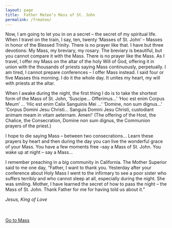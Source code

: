 ```yaml
---
layout: page
title:  Father Mateo’s Mass of St. John
permalink: /frmateo/
---
```


Now, I am going to let you in on a secret – the secret of my spiritual life. When I travel on the train, I say, ten, twenty ‘Masses of St. John’ – Masses in honor of the Blessed Trinity. There is no prayer like that. I have but three devotions: My Mass, my breviary, my rosary. The breviary is beautiful, but you cannot compare it with the Mass. There is no prayer like the Mass. As I travel, I offer my Mass on the altar of the holy Will of God, offering it in union with the thousands of priests saying Mass continuously, perpetually. I am tired, I cannot prepare conferences – I offer Mass instead. I said four or five Masses this morning. I do it the whole day. It unites my heart, my will with priests at the altar.

When I awake during the night, the first thing I do is to take the shortest form of the Mass of St. John, ‘Suscipe… Offerimus…’ ‘Hoc est enim Corpus Meum’ … ‘Hic est enim Calix Sanguinis Mei …’ ‘Domine, non sum dignus…’ ‘Corpus Domini Jesu Christi… Sanguis Domini Jesu Christi, custodiant animam meam in vitam aeternam. Amen!’  (The offering of the Host, the Chalice, the Consecration, Domine non sum dignus, the Communion prayers of the priest.)

I hope to die saying Mass – between two consecrations… Learn these prayers by heart and then during the day you can live the wonderful grace of your Mass. You have a few moments free –say a Mass of St. John. You wake up at night – say a Mass…

I remember preaching in a big community in California. The Mother Superior said to me one day, “Father, I want to thank you. Yesterday after your conference about Holy Mass I went to the infirmary to see a poor sister who suffers terribly and who cannot sleep at all, especially during the night. She was smiling. Mother, I have learned the secret of how to pass the night – the Mass of St. John. Thank Father for me for having told us about it.”

*Jesus, King of Love*

<br><br>
[Go to Mass](/mass)
